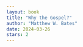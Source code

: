 ```yaml
---
layout: book
title: "Why the Gospel?"
author: "Matthew W. Bates"
date: 2024-03-26
stars: 2
---
```


